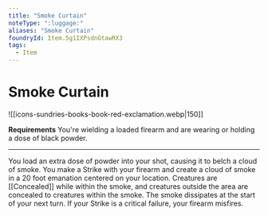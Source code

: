 ```yaml
---
title: "Smoke Curtain"
noteType: ":luggage:"
aliases: "Smoke Curtain"
foundryId: Item.5g1IXPsdnGtawRX3
tags:
  - Item
---
```


# Smoke Curtain
![[icons-sundries-books-book-red-exclamation.webp|150]]

**Requirements** You're wielding a loaded firearm and are wearing or holding a dose of black powder.

* * *

You load an extra dose of powder into your shot, causing it to belch a cloud of smoke. You make a Strike with your firearm and create a cloud of smoke in a 20 foot emanation centered on your location. Creatures are [[Concealed]] while within the smoke, and creatures outside the area are concealed to creatures within the smoke. The smoke dissipates at the start of your next turn. If your Strike is a critical failure, your firearm misfires.
